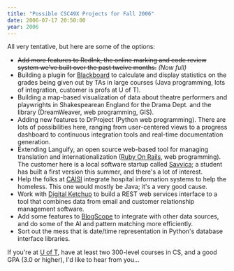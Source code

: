 ```yaml
---
title: "Possible CSC49X Projects for Fall 2006"
date: 2006-07-17 20:50:00
year: 2006
---
```

All very tentative, but here are some of the options:
<ul>
  <li><strike>Add more features to RedInk, the online marking and code review system we've built over the past twelve months.</strike> <em>(Now full)</em></li>
  <li>Building a plugin for <a href="http://www.blackboard.com">Blackboard</a> to calculate and display statistics on the grades being given out by TAs in large courses (Java programming, lots of integration, customer is profs at U of T).</li>
  <li>Building a map-based visualization of data about theatre performers and playwrights in Shakespearean England for the Drama Dept. and the library (DreamWeaver, web programming, GIS).</li>
  <li>Adding new features to DrProject (Python web programming).  There are lots of possibilities here, ranging from user-centered views to a progress dashboard to continuous integration tools and real-time documentation generation.</li>
  <li>Extending Languify, an open source web-based tool for managing translation and internationalization (<a href="http://www.rubyonrails.org">Ruby On Rails</a>, web programming). The customer here is a local software startup called <a href="http://www.savvica.com">Savvica</a>; a student has built a first version this summer, and there's a lot of interest.</li>
  <li>Help the folks at <a href="http://www.caisi.ca">CAISI</a> integrate hospital information systems to help the homeless.  This one would mostly be Java; it's a very good cause.</li>
  <li>Work with <a href="http://www.digitalketchup.com">Digital Ketchup</a> to build a REST web services interface to a tool that combines data from email and customer relationship management software.</li>
  <li>Add some features to <a href="http://queens.db.toronto.edu/project/blogs">BlogScope</a> to integrate with other data sources, and do some of the AI and pattern matching more efficiently.</li>
  <li>Sort out the mess that is date/time representation in Python's database interface libraries.</li>
</ul>
If you're at <a href="http://www.cs.utoronto.ca">U of T</a>, have at least two 300-level courses in CS, and a good GPA (3.0 or higher), I'd like to hear from you…

